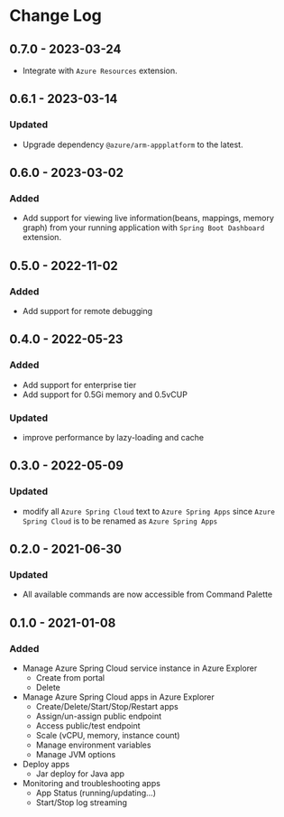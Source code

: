 # Change Log

## 0.7.0 - 2023-03-24
- Integrate with `Azure Resources` extension.

## 0.6.1 - 2023-03-14

### Updated
- Upgrade dependency `@azure/arm-appplatform` to the latest.

## 0.6.0 - 2023-03-02

### Added
- Add support for viewing live information(beans, mappings, memory graph) from your running application with `Spring Boot Dashboard` extension.

## 0.5.0 - 2022-11-02

### Added
- Add support for remote debugging

## 0.4.0 - 2022-05-23

### Added
- Add support for enterprise tier
- Add support for 0.5Gi memory and 0.5vCUP

### Updated
- improve performance by lazy-loading and cache

## 0.3.0 - 2022-05-09

### Updated
- modify all `Azure Spring Cloud` text to `Azure Spring Apps` since `Azure Spring Cloud` is to be renamed as `Azure Spring Apps`

## 0.2.0 - 2021-06-30

### Updated
- All available commands are now accessible from Command Palette


## 0.1.0 - 2021-01-08

### Added
- Manage Azure Spring Cloud service instance in Azure Explorer
    - Create from portal
    - Delete
- Manage Azure Spring Cloud apps in Azure Explorer
    - Create/Delete/Start/Stop/Restart apps
    - Assign/un-assign public endpoint
    - Access public/test endpoint
    - Scale (vCPU, memory, instance count)
    - Manage environment variables
    - Manage JVM options
- Deploy apps
    - Jar deploy for Java app
- Monitoring and troubleshooting apps
    - App Status (running/updating…)
    - Start/Stop log streaming
